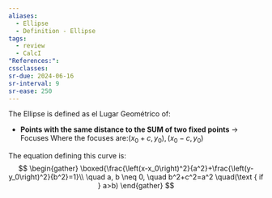 ```yaml
---
aliases:
  - Ellipse
  - Definition - Ellipse
tags:
  - review
  - CalcI
"References:": 
cssclasses:
sr-due: 2024-06-16
sr-interval: 9
sr-ease: 250
---
```

The Ellipse is defined as el Lugar Geométrico of: 
+ **Points with the same distance to the SUM of two fixed points** → Focuses
  Where the focuses are:$(x_0+c, y_0), (x_0 -c , y_0)$

The equation defining this curve is: 
$$
\begin{gather}
\boxed{\frac{\left(x-x_0\right)^2}{a^2}+\frac{\left(y-y_0\right)^2}{b^2}=1}\\
\quad a, b \neq 0, \quad b^2+c^2=a^2 \quad(\text { if } a>b) 
\end{gather}
$$

